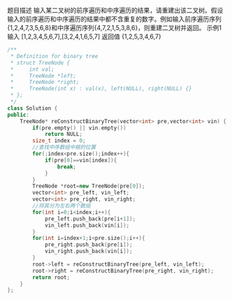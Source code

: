题目描述
输入某二叉树的前序遍历和中序遍历的结果，请重建出该二叉树。假设输入的前序遍历和中序遍历的结果中都不含重复的数字。例如输入前序遍历序列{1,2,4,7,3,5,6,8}和中序遍历序列{4,7,2,1,5,3,8,6}，则重建二叉树并返回。
示例1
输入
[1,2,3,4,5,6,7],[3,2,4,1,6,5,7]
返回值
{1,2,5,3,4,6,7}
```C++
/**
 * Definition for binary tree
 * struct TreeNode {
 *     int val;
 *     TreeNode *left;
 *     TreeNode *right;
 *     TreeNode(int x) : val(x), left(NULL), right(NULL) {}
 * };
 */
class Solution {
public:
    TreeNode* reConstructBinaryTree(vector<int> pre,vector<int> vin) {
        if(pre.empty() || vin.empty())
            return NULL;
        size_t index = 0;
        //查找中序数组中根的位置
        for(;index<pre.size();index++){
            if(pre[0]==vin[index]){
                break;
            }
        }
        TreeNode *root=new TreeNode(pre[0]);
        vector<int> pre_left, vin_left;
        vector<int> pre_right, vin_right;
        //将其分为左右两个数组
        for(int i=0;i<index;i++){
            pre_left.push_back(pre[i+1]);
            vin_left.push_back(vin[i]);
        }
        for(int i=index+1;i<pre.size();i++){
            pre_right.push_back(pre[i]);
            vin_right.push_back(vin[i]);
        }
        root->left = reConstructBinaryTree(pre_left, vin_left);
        root->right = reConstructBinaryTree(pre_right, vin_right);
        return root;
    }
};
```
